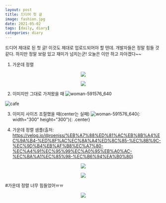 ```yaml
---
layout: post
title: 드디어 첫 글
image: fashion.jpg
date: 2021-05-02 
tags: [daily, diary]
categories: diary
---
```

드디어 제대로 된 첫 글! 이것도 제대로 업로드되어야 할 텐데. 개발자들은 정말 힘들 것 같다. 하지만 정말 보람 있고 재미가 넘치는군! 오늘은 이만 하고 자야겠다~~ 

1. 가운데 정렬
<p align="center">
   <img src="https://user-images.githubusercontent.com/68999151/116793440-bc747d80-ab01-11eb-8776-46e3cde08a87.jpg"/>
</p>

<p align="center">
  <img src="https://user-images.githubusercontent.com/68999151/116793450-c4342200-ab01-11eb-8dfa-6b44e02f7dc2.jpg"/>
</p> 


2. 이미지만 그대로 가져왔을 때
![woman-591576_640](https://user-images.githubusercontent.com/68999151/116793440-bc747d80-ab01-11eb-8776-46e3cde08a87.jpg)

![cafe](https://user-images.githubusercontent.com/68999151/116793450-c4342200-ab01-11eb-8dfa-6b44e02f7dc2.jpg)

3. 이미지 사이즈 조절했을 때(center는 실패)
![woman-591576_640](https://user-images.githubusercontent.com/68999151/116793440-bc747d80-ab01-11eb-8776-46e3cde08a87.jpg){: width="300" height="300"){: .center}


4. 가운데 정렬 샘플(출처: https://velog.io/@roeniss/%EB%A7%88%ED%81%AC%EB%8B%A4%EC%9A%B4-%ED%8F%AC%EC%8A%A4%ED%8C%85-%EC%8B%9C-%EC%9D%B4%EB%AF%B8%EC%A7%80-%EC%A4%91%EC%95%99%EC%A0%95%EB%A0%AC-%EC%BA%A1%EC%85%98-%EC%B6%94%EA%B0%80)

<p align="center">
  <img src="https://images.velog.io/images/roeniss/post/c208ff41-6002-4e24-8d10-9ce5dd2e0ac0/1.jpg"/>
</p> 

<p align="center">
  <img src="https://user-images.githubusercontent.com/68999151/116793450-c4342200-ab01-11eb-8dfa-6b44e02f7dc2.jpg"/>
</p> 

#가운데 정렬 너무 힘들었어ㅠㅠ

<p align="center">
  <img src="https://user-images.githubusercontent.com/68999151/116793440-bc747d80-ab01-11eb-8776-46e3cde08a87.jpg"/>
</p> 
